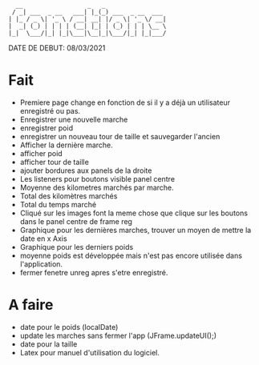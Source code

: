 ```
  __                  _   _                 
 / _| ___  _ __   ___| |_(_) ___  _ __  ___ 
| |_ / _ \| '_ \ / __| __| |/ _ \| '_ \/ __|
|  _| (_) | | | | (__| |_| | (_) | | | \__ \
|_|  \___/|_| |_|\___|\__|_|\___/|_| |_|___/
```
DATE DE DEBUT: 08/03/2021

# Fait
- Premiere page change en fonction de si il y a déjà un utilisateur enregistré ou pas.
- Enregistrer une nouvelle marche
- enregistrer poid
- enregistrer un nouveau tour de taille et sauvegarder l'ancien
- Afficher la dernière marche.
- afficher poid
- afficher tour de taille
- ajouter bordures aux panels de la droite
- Les listeners pour boutons visible panel centre
- Moyenne des kilometres marchés par marche.
- Total des kilomètres marchés
- Total du temps marché
- Cliqué sur les images font la meme chose que clique sur les boutons dans le panel centre de frame reg
- Graphique pour les dernières marches, trouver un moyen de mettre la date en x Axis
- Graphique pour les derniers poids
- moyenne poids est développée mais n'est pas encore utilisée dans l'application.
- fermer fenetre unreg apres s'etre enregistré.


# A faire
- date pour le poids (localDate)
- update les marches sans fermer l'app (JFrame.updateUI();)
- date pour la taille
- Latex  pour manuel d'utilisation du logiciel.
